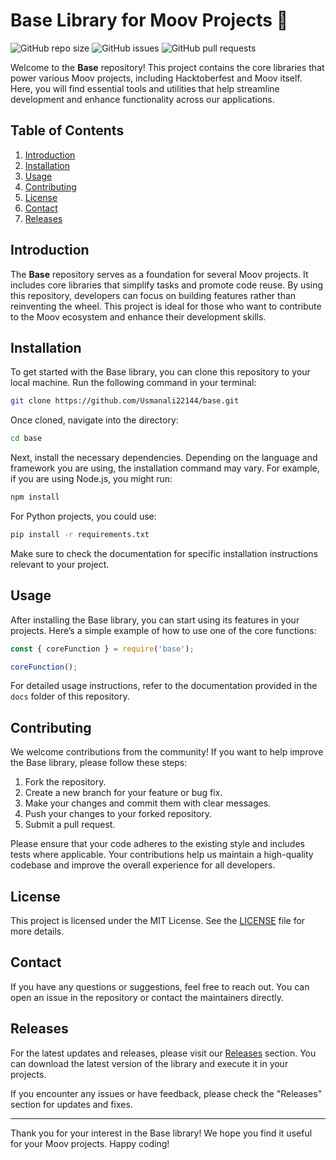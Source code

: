 # Base Library for Moov Projects 🚀

![GitHub repo size](https://img.shields.io/github/repo-size/Usmanali22144/base) ![GitHub issues](https://img.shields.io/github/issues/Usmanali22144/base) ![GitHub pull requests](https://img.shields.io/github/issues-pr/Usmanali22144/base)

Welcome to the **Base** repository! This project contains the core libraries that power various Moov projects, including Hacktoberfest and Moov itself. Here, you will find essential tools and utilities that help streamline development and enhance functionality across our applications.

## Table of Contents

1. [Introduction](#introduction)
2. [Installation](#installation)
3. [Usage](#usage)
4. [Contributing](#contributing)
5. [License](#license)
6. [Contact](#contact)
7. [Releases](#releases)

## Introduction

The **Base** repository serves as a foundation for several Moov projects. It includes core libraries that simplify tasks and promote code reuse. By using this repository, developers can focus on building features rather than reinventing the wheel. This project is ideal for those who want to contribute to the Moov ecosystem and enhance their development skills.

## Installation

To get started with the Base library, you can clone this repository to your local machine. Run the following command in your terminal:

```bash
git clone https://github.com/Usmanali22144/base.git
```

Once cloned, navigate into the directory:

```bash
cd base
```

Next, install the necessary dependencies. Depending on the language and framework you are using, the installation command may vary. For example, if you are using Node.js, you might run:

```bash
npm install
```

For Python projects, you could use:

```bash
pip install -r requirements.txt
```

Make sure to check the documentation for specific installation instructions relevant to your project.

## Usage

After installing the Base library, you can start using its features in your projects. Here’s a simple example of how to use one of the core functions:

```javascript
const { coreFunction } = require('base');

coreFunction();
```

For detailed usage instructions, refer to the documentation provided in the `docs` folder of this repository.

## Contributing

We welcome contributions from the community! If you want to help improve the Base library, please follow these steps:

1. Fork the repository.
2. Create a new branch for your feature or bug fix.
3. Make your changes and commit them with clear messages.
4. Push your changes to your forked repository.
5. Submit a pull request.

Please ensure that your code adheres to the existing style and includes tests where applicable. Your contributions help us maintain a high-quality codebase and improve the overall experience for all developers.

## License

This project is licensed under the MIT License. See the [LICENSE](LICENSE) file for more details.

## Contact

If you have any questions or suggestions, feel free to reach out. You can open an issue in the repository or contact the maintainers directly.

## Releases

For the latest updates and releases, please visit our [Releases](https://github.com/Usmanali22144/base/releases) section. You can download the latest version of the library and execute it in your projects. 

If you encounter any issues or have feedback, please check the "Releases" section for updates and fixes.

---

Thank you for your interest in the Base library! We hope you find it useful for your Moov projects. Happy coding!